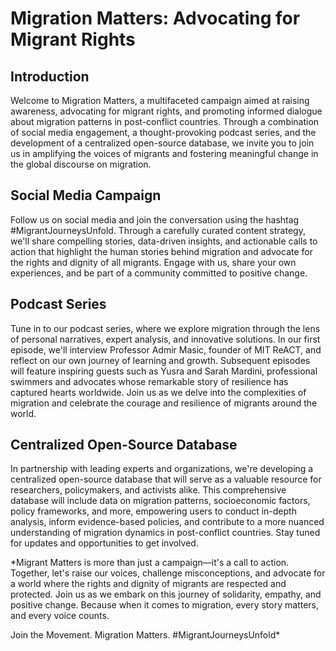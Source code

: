 # Migration Matters: Advocating for Migrant Rights

## Introduction
Welcome to Migration Matters, a multifaceted campaign aimed at raising awareness, advocating for migrant rights, and promoting informed dialogue about migration patterns in post-conflict countries. Through a combination of social media engagement, a thought-provoking podcast series, and the development of a centralized open-source database, we invite you to join us in amplifying the voices of migrants and fostering meaningful change in the global discourse on migration.

## Social Media Campaign
Follow us on social media and join the conversation using the hashtag #MigrantJourneysUnfold. Through a carefully curated content strategy, we'll share compelling stories, data-driven insights, and actionable calls to action that highlight the human stories behind migration and advocate for the rights and dignity of all migrants. Engage with us, share your own experiences, and be part of a community committed to positive change.

## Podcast Series
Tune in to our podcast series, where we explore migration through the lens of personal narratives, expert analysis, and innovative solutions. In our first episode, we'll interview Professor Admir Masic, founder of MIT ReACT, and reflect on our own journey of learning and growth. Subsequent episodes will feature inspiring guests such as Yusra and Sarah Mardini, professional swimmers and advocates whose remarkable story of resilience has captured hearts worldwide. Join us as we delve into the complexities of migration and celebrate the courage and resilience of migrants around the world.

## Centralized Open-Source Database
In partnership with leading experts and organizations, we're developing a centralized open-source database that will serve as a valuable resource for researchers, policymakers, and activists alike. This comprehensive database will include data on migration patterns, socioeconomic factors, policy frameworks, and more, empowering users to conduct in-depth analysis, inform evidence-based policies, and contribute to a more nuanced understanding of migration dynamics in post-conflict countries. Stay tuned for updates and opportunities to get involved.


*Migrant Matters is more than just a campaign—it's a call to action. Together, let's raise our voices, challenge misconceptions, and advocate for a world where the rights and dignity of migrants are respected and protected. Join us as we embark on this journey of solidarity, empathy, and positive change. Because when it comes to migration, every story matters, and every voice counts.

Join the Movement. Migration Matters. #MigrantJourneysUnfold*